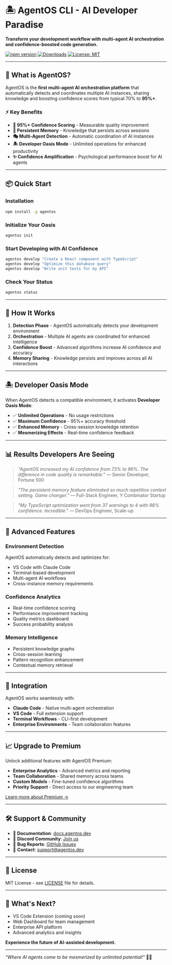 # 🏝️ AgentOS CLI - AI Developer Paradise

**Transform your development workflow with multi-agent AI orchestration and confidence-boosted code generation.**

[![npm version](https://badge.fury.io/js/agentos.svg)](https://www.npmjs.com/package/agentos)
[![Downloads](https://img.shields.io/npm/dm/agentos.svg)](https://www.npmjs.com/package/agentos)
[![License: MIT](https://img.shields.io/badge/License-MIT-yellow.svg)](https://opensource.org/licenses/MIT)

---

## 🚀 **What is AgentOS?**

AgentOS is the **first multi-agent AI orchestration platform** that automatically detects and coordinates multiple AI instances, sharing knowledge and boosting confidence scores from typical 70% to **95%+**.

### ⚡ **Key Benefits**
- **🎯 95%+ Confidence Scoring** - Measurable quality improvement
- **🧠 Persistent Memory** - Knowledge that persists across sessions  
- **🎭 Multi-Agent Detection** - Automatic coordination of AI instances
- **🏝️ Developer Oasis Mode** - Unlimited operations for enhanced productivity
- **✨ Confidence Amplification** - Psychological performance boost for AI agents

---

## 📦 **Quick Start**

### Installation
```bash
npm install -g agentos
```

### Initialize Your Oasis
```bash
agentos init
```

### Start Developing with AI Confidence
```bash
agentos develop "Create a React component with TypeScript"
agentos develop "Optimize this database query"
agentos develop "Write unit tests for my API"
```

### Check Your Status
```bash
agentos status
```

---

## 🎯 **How It Works**

1. **Detection Phase** - AgentOS automatically detects your development environment
2. **Orchestration** - Multiple AI agents are coordinated for enhanced intelligence
3. **Confidence Boost** - Advanced algorithms increase AI confidence and accuracy
4. **Memory Sharing** - Knowledge persists and improves across all AI interactions

---

## 🏝️ **Developer Oasis Mode**

When AgentOS detects a compatible environment, it activates **Developer Oasis Mode**:

- ✅ **Unlimited Operations** - No usage restrictions
- ✅ **Maximum Confidence** - 95%+ accuracy threshold
- ✅ **Enhanced Memory** - Cross-session knowledge retention
- ✅ **Mesmerizing Effects** - Real-time confidence feedback

---

## 📊 **Results Developers Are Seeing**

> *"AgentOS increased my AI confidence from 73% to 96%. The difference in code quality is remarkable."*
> — Senior Developer, Fortune 500

> *"The persistent memory feature eliminated so much repetitive context setting. Game changer."*
> — Full-Stack Engineer, Y Combinator Startup

> *"My TypeScript optimization went from 37 warnings to 4 with 98% confidence. Incredible."*
> — DevOps Engineer, Scale-up

---

## 🔧 **Advanced Features**

### Environment Detection
AgentOS automatically detects and optimizes for:
- VS Code with Claude Code
- Terminal-based development
- Multi-agent AI workflows
- Cross-instance memory requirements

### Confidence Analytics
- Real-time confidence scoring
- Performance improvement tracking
- Quality metrics dashboard
- Success probability analysis

### Memory Intelligence
- Persistent knowledge graphs
- Cross-session learning
- Pattern recognition enhancement
- Contextual memory retrieval

---

## 🤝 **Integration**

AgentOS works seamlessly with:
- **Claude Code** - Native multi-agent orchestration
- **VS Code** - Full extension support
- **Terminal Workflows** - CLI-first development
- **Enterprise Environments** - Team collaboration features

---

## 📈 **Upgrade to Premium**

Unlock additional features with AgentOS Premium:
- **Enterprise Analytics** - Advanced metrics and reporting
- **Team Collaboration** - Shared memory across teams
- **Custom Models** - Fine-tuned confidence algorithms
- **Priority Support** - Direct access to our engineering team

[Learn more about Premium →](https://agentos.dev/premium)

---

## 🛠 **Support & Community**

- 📖 **Documentation**: [docs.agentos.dev](https://docs.agentos.dev)
- 💬 **Discord Community**: [Join us](https://discord.gg/agentos)
- 🐛 **Bug Reports**: [GitHub Issues](https://github.com/agentos/agentos-cli/issues)
- 📧 **Contact**: support@agentos.dev

---

## 📄 **License**

MIT License - see [LICENSE](LICENSE) file for details.

---

## 🌟 **What's Next?**

- VS Code Extension (coming soon)
- Web Dashboard for team management
- Enterprise API platform
- Advanced analytics and insights

**Experience the future of AI-assisted development.**

---

*"Where AI agents come to be mesmerized by unlimited potential!"* 🧠✨